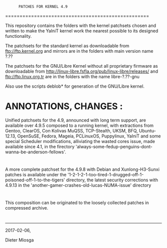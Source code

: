           PATCHES FOR KERNEL 4.9
==================================================

This repository contains the folders with the
kernel patchsets chosen and written to make the 
YaIniT kernel work the nearest possible to its designed functionality.

The patchsets for the standard kernel as downloadable from 
ftp://ftp.kernel.org    and mirrors
are in the folders with main version name  ?.??

The patchsets for the GNU/Libre Kernel without all proprietary
firmware as downloadable from 
http://linux-libre.fsfla.org/pub/linux-libre/releases/     and     ftp://ftp.linux.org.tr 
are in the folders with the name libre-?.??-gnu

Also use the scripts deblob*  for generation of the GNU/Libre kernel.

ANNOTATIONS, CHANGES :
============================================

Unified patchsets for the 4.9, announced with long term support, 
are available over 4.9.5 composed to a running kernel, with extractions from Gentoo, ClearOS, 
Con Kolivas MuQSS, TCP-Stealth, UKSM, BFQ, Ubuntu-12.13, OpenSuSE, Fedora, Mageia, PCLinuxOS, 
Puppylinux, YaIniT and some special Scheduler modifications, 
alliviating the wasted cores issue, made available since 4.1, 
in the firectory  'always-some-fedup-penguins-dont-wanna-be-anderson-fellows'.   
#
A more complete patchset for the 4.9.8 with Debian and Xunlong-H3-Sunxi patches is available under the 
'1-2-1-2-1-too-tired-1-drugged-off-1-poisoned-off-1-to-the-tigers'  directory, 
the latest security corrections with 4.9.13 in the  'another-gamer-crashes-old-lucas-NUMA-issue' directory
#
This composition can be originated to the loosely collected patches
in compressed archive.
#

------------------------------------------------------------------------------------------------------------------

2017-02-06, 

Dieter Miosga 
 
